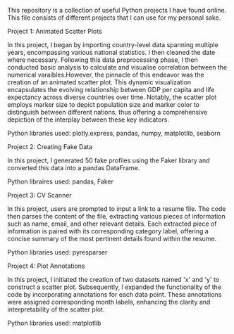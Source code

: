 This repository is a collection of useful Python projects I have found online. This file consists of different projects that I can use for my personal sake.

Project 1: Animated Scatter Plots

In this project, I began by importing country-level data spanning multiple years, encompassing various national statistics. I then cleaned the date where necessary. Following this data preprocessing phase, I then conducted basic analysis to calculate and visualise correlation between the numerical varaibles.However, the pinnacle of this endeavor was the creation of an animated scatter plot. This dynamic visualization encapsulates the evolving relationship between GDP per capita and life expectancy across diverse countries over time. Notably, the scatter plot employs marker size to depict population size and marker color to distinguish between different nations, thus offering a comprehensive depiction of the interplay between these key indicators.

Python libraries used: plotly.express, pandas, numpy, matplotlib, seaborn

Project 2: Creating Fake Data

In this project, I generated 50 fake profiles using the Faker library and converted this data into a pandas DataFrame.

Python libraires used: pandas, Faker

Project 3: CV Scanner

In this project, users are prompted to input a link to a resume file. The code then parses the content of the file, extracting various pieces of information such as name, email, and other relevant details. Each extracted piece of information is paired with its corresponding category label, offering a concise summary of the most pertinent details found within the resume.

Python libraries used: pyresparser

Project 4: Plot Annotations

In this project, I initiated the creation of two datasets named 'x' and 'y' to construct a scatter plot. Subsequently, I expanded the functionality of the code by incorporating annotations for each data point. These annotations were assigned corresponding month labels, enhancing the clarity and interpretability of the scatter plot.

Python libraries used: matplotlib

